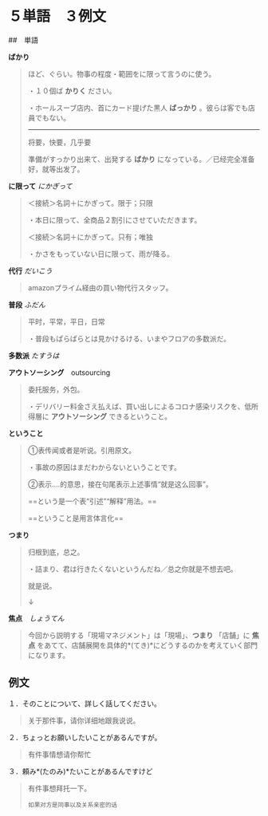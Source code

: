 # ５単語　３例文

##　単語

**ばかり**

> ほど、ぐらい。物事の程度・範囲をに限って言うのに使う。
>
> ・１０個ば **かりく** ださい。
>
> ・ホールスーブ店内、首にカード提げた黒人 **ばっかり** 。彼らは客でも店員でもない。
>
> ___
>
> 将要，快要，几乎要
>
> 準備がすっかり出来て、出発する **ばかり** になっている。／已经完全准备好，就等出发了。



**に限って** *にかぎって*

> ＜接続＞名詞＋にかぎって。限于；只限
>
> ・本日に限って、全商品２割引にさせていただきます。
>
> ＜接続＞名詞＋にかぎって。只有；唯独
>
> ・かさをもっていない日に限って、雨が降る。



**代行** *だいこう*

> amazonプライム経由の買い物代行スタッフ。



**普段** *ふだん*

> 平时，平常，平日，日常
>
> ・普段もぱらぱらとは見かけるける、いまやフロアの多数派だ。



**多数派** *たすうは*



**アウトソーシング**　outsourcing

> 委托服务，外包。
>
> ・デリバリー料金さえ払えば、買い出しによるコロナ感染リスクを、低所得層に **アウトソーシング** できるということ。



**ということ** 

> ①表传闻或者是听说。引用原文。
>
> ・事故の原因はまだわからないということです。
>
> ②表示....的意思，接在句尾表示上述事情“就是这么回事”。
>
> ==という是一个表“引述”“解释”用法。==
>
> ==ということ是用言体言化==



**つまり**

> 归根到底，总之。
>
> ・詰まり、君は行きたくないというんだね／总之你就是不想去吧。
>
> 就是说。
>
> ↓



**焦点**　*しょうてん*

> 今回から説明する「現場マネジメント」は「現場」、**つまり** 「店舗」に **焦点** をあてて、店舗展開を具体的*(てき)*にどうするのかを考えていく部門になります。



## 例文

１．そのことについて、詳しく話してください。 

> 关于那件事，请你详细地跟我说说。

２．ちょっとお願いしたいことがあるんですが。

> 有件事情想请你帮忙

３．頼み*(たのみ)*たいことがあるんですけど

> 有件事想拜托一下。
>
> `如果对方是同事以及关系亲密的话`